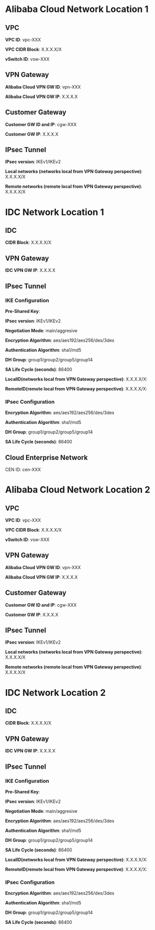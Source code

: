 # Alibaba Cloud Network Location 1
## VPC
**VPC ID**: vpc-XXX

**VPC CIDR Block**: X.X.X.X/X

**vSwitch ID**: vsw-XXX
## VPN Gateway
**Alibaba Cloud VPN GW ID**: vpn-XXX

**Alibaba Cloud VPN GW IP**: X.X.X.X
## Customer Gateway
**Customer GW ID and IP**: cgw-XXX

**Customer GW IP**: X.X.X.X

## IPsec Tunnel
**IPsec version**: IKEv1/IKEv2

**Local networks (networks local from VPN Gateway perspective)**: X.X.X.X/X

**Remote networks (remote local from VPN Gateway perspective)**: X.X.X.X/X

# IDC Network Location 1
## IDC
**CIDR Block**: X.X.X.X/X

## VPN Gateway

**IDC VPN GW IP**: X.X.X.X

## IPsec Tunnel

### IKE Configuration
**Pre-Shared Key**:

**IPsec version**: IKEv1/IKEv2

**Negotiation Mode**: main/aggresive

**Encryption Algorithm**: aes/aes192/aes256/des/3des

**Authentication Algorithm**: sha1/md5

**DH Group**: group1/group2/group5/group14

**SA Life Cycle (seconds)**: 86400

**LocalID(networks local from VPN Gateway perspective)**: X.X.X.X/X:

**RemoteID(remote local from VPN Gateway perspective)**: X.X.X.X/X:

### IPsec Configuration

**Encryption Algorithm**: aes/aes192/aes256/des/3des

**Authentication Algorithm**: sha1/md5

**DH Group**: group1/group2/group5/group14

**SA Life Cycle (seconds)**: 86400


## Cloud Enterprise Network
CEN ID: cen-XXX

# Alibaba Cloud Network Location 2
## VPC
**VPC ID**: vpc-XXX

**VPC CIDR Block**: X.X.X.X/X

**vSwitch ID**: vsw-XXX
## VPN Gateway
**Alibaba Cloud VPN GW ID**: vpn-XXX

**Alibaba Cloud VPN GW IP**: X.X.X.X
## Customer Gateway
**Customer GW ID and IP**: cgw-XXX

**Customer GW IP**: X.X.X.X

## IPsec Tunnel
**IPsec version**: IKEv1/IKEv2

**Local networks (networks local from VPN Gateway perspective)**: X.X.X.X/X

**Remote networks (remote local from VPN Gateway perspective)**: X.X.X.X/X

# IDC Network Location 2
## IDC
**CIDR Block**: X.X.X.X/X

## VPN Gateway

**IDC VPN GW IP**: X.X.X.X

## IPsec Tunnel

### IKE Configuration
**Pre-Shared Key**:

**IPsec version**: IKEv1/IKEv2

**Negotiation Mode**: main/aggresive

**Encryption Algorithm**: aes/aes192/aes256/des/3des

**Authentication Algorithm**: sha1/md5

**DH Group**: group1/group2/group5/group14

**SA Life Cycle (seconds)**: 86400

**LocalID(networks local from VPN Gateway perspective)**: X.X.X.X/X:

**RemoteID(remote local from VPN Gateway perspective)**: X.X.X.X/X:

### IPsec Configuration

**Encryption Algorithm**: aes/aes192/aes256/des/3des

**Authentication Algorithm**: sha1/md5

**DH Group**: group1/group2/group5/group14

**SA Life Cycle (seconds)**: 86400
